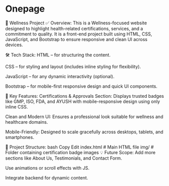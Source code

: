 # Onepage
🌿 Wellness Project
✅ Overview:
This is a Wellness-focused website designed to highlight health-related certifications, services, and a commitment to quality. It is a front-end project built using HTML, CSS, JavaScript, and Bootstrap to ensure responsive and clean UI across devices.

🛠️ Tech Stack:
HTML – for structuring the content.

CSS – for styling and layout (includes inline styling for flexibility).

JavaScript – for any dynamic interactivity (optional).

Bootstrap – for mobile-first responsive design and quick UI components.

🎯 Key Features:
Certifications & Approvals Section: Displays trusted badges like GMP, ISO, FDA, and AYUSH with mobile-responsive design using only inline CSS.

Clean and Modern UI: Ensures a professional look suitable for wellness and healthcare domains.

Mobile-Friendly: Designed to scale gracefully across desktops, tablets, and smartphones.

📂 Project Structure:
bash
Copy
Edit
index.html         # Main HTML file
img/               # Folder containing certification badge images
💡 Future Scope:
Add more sections like About Us, Testimonials, and Contact Form.

Use animations or scroll effects with JS.

Integrate backend for dynamic content.
